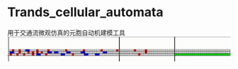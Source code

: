 # Trands_cellular_automata
 用于交通流微观仿真的元胞自动机建模工具
![image](https://github.com/zhangerfa/Trands_cellular_automata/blob/main/%E5%85%83%E8%83%9E%E8%87%AA%E5%8A%A8%E6%9C%BA%E5%B1%95%E7%A4%BA.gif)
